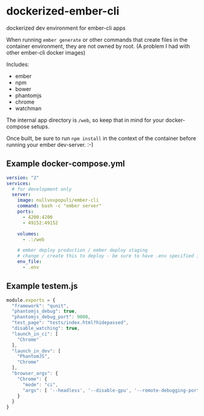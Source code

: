 # dockerized-ember-cli
dockerized dev environment for ember-cli apps

When running `ember generate` or other commands that create files in the container environment, they are not owned by root. (A problem I had with other ember-cli docker images)

Includes:
 - ember
 - npm
 - bower
 - phantomjs
 - chrome
 - watchman

 The internal app directory is `/web`, so keep that in mind for your docker-compose setups.

 Once built, be sure to run `npm install` in the context of the container before running your ember dev-server. :-)


## Example docker-compose.yml

```yml
version: "2"
services:
  # for development only
  server:
    image: nullvoxpopuli/ember-cli
    command: bash -c "ember server"
    ports:
      - 4200:4200
      - 49152:49152

    volumes:
      - .:/web

    # ember deploy production / ember deploy staging
    # change / create this to deploy - be sure to have .env specified in .gitignore
    env_file:
      - .env
```      

## Example testem.js

```js
module.exports = {
  "framework": "qunit",
  "phantomjs_debug": true,
  "phantomjs_debug_port": 9000,
  "test_page": "tests/index.html?hidepassed",
  "disable_watching": true,
  "launch_in_ci": [
    "Chrome"
  ],
  "launch_in_dev": [
    "PhantomJS",
    "Chrome"
  ],
  "browser_args": {
    "Chrome": {
      "mode": "ci",
      "args": [ '--headless', '--disable-gpu', '--remote-debugging-port=9222', '--no-sandbox' ]
    }
  }
}
```      
